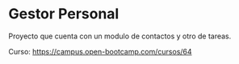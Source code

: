 
# Gestor Personal

Proyecto que cuenta con un modulo de contactos y otro de tareas.

Curso: https://campus.open-bootcamp.com/cursos/64
